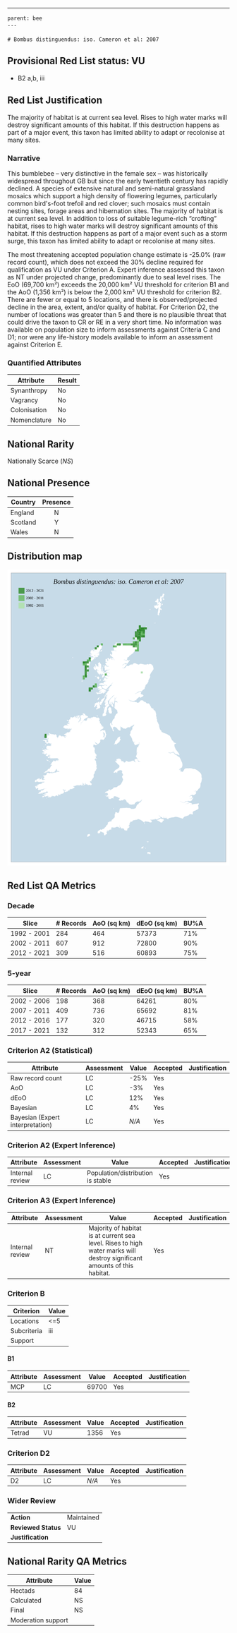 ---
    parent: bee
    ---

    # Bombus distinguendus: iso. Cameron et al: 2007

## Provisional Red List status: VU
- B2 a,b, iii

## Red List Justification
The majority of habitat is at current sea level. Rises to high water marks will destroy significant amounts of this habitat. If this destruction happens as part of a major event, this taxon has limited ability to adapt or recolonise at many sites.
### Narrative
This bumblebee – very distinctive in the female sex – was historically widespread throughout GB but since the early twentieth century has rapidly declined. A species of extensive natural and semi-natural grassland mosaics which support a high density of flowering legumes, particularly common bird's-foot trefoil and red clover; such mosaics must contain nesting sites, forage areas and hibernation sites. The majority of habitat is at current sea level. In addition to loss of suitable legume-rich “crofting” habitat, rises to high water marks will destroy significant amounts of this habitat. If this destruction happens as part of a major event such as a storm surge, this taxon has limited ability to adapt or recolonise at many sites.

The most threatening accepted population change estimate is -25.0% (raw record count), which does not exceed the 30% decline required for qualification as VU under Criterion A. Expert inference assessed this taxon as NT under projected change, predominantly due to seal level rises. The EoO (69,700 km²) exceeds the 20,000 km² VU threshold for criterion B1 and the AoO (1,356 km²) is below the 2,000 km² VU threshold for criterion B2. There are fewer or equal to 5 locations, and there is observed/projected decline in the area, extent, and/or quality of habitat. For Criterion D2, the number of locations was greater than 5 and there is no plausible threat that could drive the taxon to CR or RE in a very short time. No information was available on population size to inform assessments against Criteria C and D1; nor were any life-history models available to inform an assessment against Criterion E.
### Quantified Attributes
|Attribute|Result|
|---|---|
|Synanthropy|No|
|Vagrancy|No|
|Colonisation|No|
|Nomenclature|No|


## National Rarity
Nationally Scarce (*NS*)

## National Presence
|Country|Presence
|---|:-:|
|England|N|
|Scotland|Y|
|Wales|N|


## Distribution map
![](../map/539.svg)

## Red List QA Metrics
### Decade
| Slice | # Records | AoO (sq km) | dEoO (sq km) |BU%A |
|---|---|---|---|---|
|1992 - 2001|284|464|57373|71%|
|2002 - 2011|607|912|72800|90%|
|2012 - 2021|309|516|60893|75%|
### 5-year
| Slice | # Records | AoO (sq km) | dEoO (sq km) |BU%A |
|---|---|---|---|---|
|2002 - 2006|198|368|64261|80%|
|2007 - 2011|409|736|65692|81%|
|2012 - 2016|177|320|46715|58%|
|2017 - 2021|132|312|52343|65%|
### Criterion A2 (Statistical)
|Attribute|Assessment|Value|Accepted|Justification
|---|---|---|---|---|
|Raw record count|LC|-25%|Yes||
|AoO|LC|-3%|Yes||
|dEoO|LC|12%|Yes||
|Bayesian|LC|4%|Yes||
|Bayesian (Expert interpretation)|LC|*N/A*|Yes||
### Criterion A2 (Expert Inference)
|Attribute|Assessment|Value|Accepted|Justification
|---|---|---|---|---|
|Internal review|LC|Population/distribution is stable|Yes||
### Criterion A3 (Expert Inference)
|Attribute|Assessment|Value|Accepted|Justification
|---|---|---|---|---|
|Internal review|NT|Majority of habitat is at current sea level. Rises to high water marks will destroy significant amounts of this habitat.|Yes||
### Criterion B
|Criterion| Value|
|---|---|
|Locations|<=5|
|Subcriteria|iii|
|Support||
#### B1
|Attribute|Assessment|Value|Accepted|Justification
|---|---|---|---|---|
|MCP|LC|69700|Yes||
#### B2
|Attribute|Assessment|Value|Accepted|Justification
|---|---|---|---|---|
|Tetrad|VU|1356|Yes||
### Criterion D2
|Attribute|Assessment|Value|Accepted|Justification
|---|---|---|---|---|
|D2|LC|*N/A*|Yes||
### Wider Review
|  |  |
|---|---|
|**Action**|Maintained|
|**Reviewed Status**|VU|
|**Justification**||


## National Rarity QA Metrics
|Attribute|Value|
|---|---|
|Hectads|84|
|Calculated|NS|
|Final|NS|
|Moderation support||


